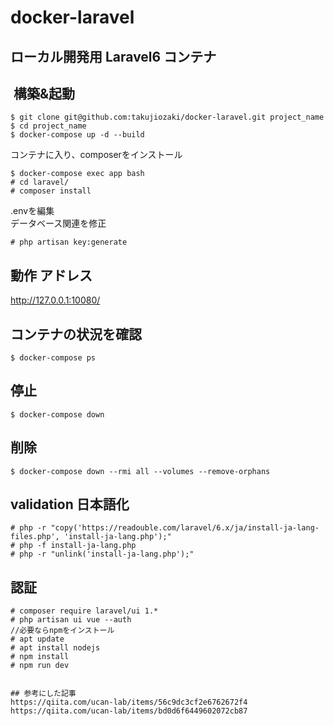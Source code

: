# docker-laravel
## ローカル開発用 Laravel6 コンテナ
##  構築&起動
```
$ git clone git@github.com:takujiozaki/docker-laravel.git project_name
$ cd project_name
$ docker-compose up -d --build
```
コンテナに入り、composerをインストール
```
$ docker-compose exec app bash
# cd laravel/
# composer install
```
.envを編集  
データベース関連を修正

```
# php artisan key:generate
```

## 動作 アドレス
http://127.0.0.1:10080/

## コンテナの状況を確認
```
$ docker-compose ps
```
## 停止
```
$ docker-compose down
```
## 削除
```
$ docker-compose down --rmi all --volumes --remove-orphans
```

## validation 日本語化
```
# php -r "copy('https://readouble.com/laravel/6.x/ja/install-ja-lang-files.php', 'install-ja-lang.php');"
# php -f install-ja-lang.php
# php -r "unlink('install-ja-lang.php');"
```

## 認証
```
# composer require laravel/ui 1.*
# php artisan ui vue --auth
//必要ならnpmをインストール
# apt update
# apt install nodejs
# npm install
# npm run dev


## 参考にした記事
https://qiita.com/ucan-lab/items/56c9dc3cf2e6762672f4  
https://qiita.com/ucan-lab/items/bd0d6f6449602072cb87